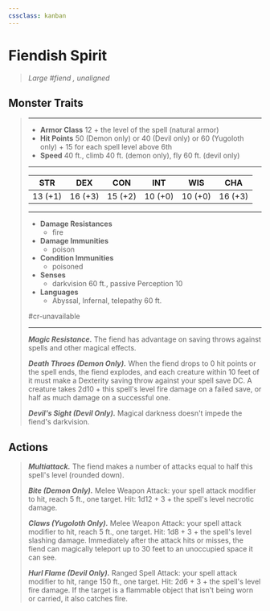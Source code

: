 ```yaml
---
cssclass: kanban
---
```


# Fiendish Spirit
>*Large #fiend , unaligned*
## Monster Traits
>___
>- **Armor Class** 12 + the level of the spell (natural armor)
>- **Hit Points** 50 (Demon only) or 40 (Devil only) or 60 (Yugoloth only) + 15 for each spell level above 6th
>- **Speed** 40 ft., climb 40 ft. (demon only), fly 60 ft. (devil only)
>___
>|STR|DEX|CON|INT|WIS|CHA|
>|:---:|:---:|:---:|:---:|:---:|:---:|
>|13 (+1)|16 (+3)|15 (+2)|10 (+0)|10 (+0)|16 (+3)|
>___
>- **Damage Resistances**
>	 - fire
>- **Damage Immunities**
>	 - poison
>- **Condition Immunities**
>	 - poisoned
>- **Senses**
>	 - darkvision 60 ft., passive Perception 10
>- **Languages**
>	 - Abyssal, Infernal, telepathy 60 ft.
>
> #cr-unavailable
>___
>***Magic Resistance.*** The fiend has advantage on saving throws against spells and other magical effects.  
>
>***Death Throes (Demon Only).*** When the fiend drops to 0 hit points or the spell ends, the fiend explodes, and each creature within 10 feet of it must make a Dexterity saving throw against your spell save DC. A creature takes 2d10 + this spell's level fire damage on a failed save, or half as much damage on a successful one.  
>
>***Devil's Sight (Devil Only).*** Magical darkness doesn't impede the fiend's darkvision.  
>
## Actions
>***Multiattack.*** The fiend makes a number of attacks equal to half this spell's level (rounded down).  
>
>***Bite (Demon Only).*** Melee Weapon Attack: your spell attack modifier to hit, reach 5 ft., one target. Hit: 1d12 + 3 + the spell's level necrotic damage.  
>
>***Claws (Yugoloth Only).*** Melee Weapon Attack: your spell attack modifier to hit, reach 5 ft., one target. Hit: 1d8 + 3 + the spell's level slashing damage. Immediately after the attack hits or misses, the fiend can magically teleport up to 30 feet to an unoccupied space it can see.  
>
>***Hurl Flame (Devil Only).*** Ranged Spell Attack: your spell attack modifier to hit, range 150 ft., one target. Hit: 2d6 + 3 + the spell's level fire damage. If the target is a flammable object that isn't being worn or carried, it also catches fire.